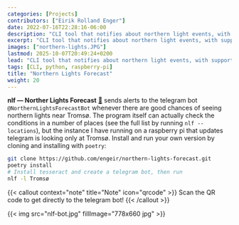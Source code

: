 ```yaml
---
categories: [Projects]
contributors: ["Eirik Rolland Enger"]
date: 2022-07-16T22:28:16-06:00
description: "CLI tool that notifies about northern light events, with support for a telegram bot"
excerpt: "CLI tool that notifies about northern light events, with support for a telegram bot"
images: ["northern-lights.JPG"]
lastmod: 2025-10-07T20:49:24+0200
lead: "CLI tool that notifies about northern light events, with support for a telegram bot"
tags: [CLI, python, raspberry-pi]
title: "Northern Lights Forecast"
weight: 20
---
```


<!-- # [Northern Lights Forecast](https://github.com/engeir/northern-lights-forecast) -->

**nlf — Norther Lights Forecast**
[:link:](https://github.com/engeir/northern-lights-forecast) sends alerts to the
telegram bot `@NorthernLightsForecastBot` whenever there are good chances of seeing
northern lights near Tromsø. The program itself can actually check the conditions in a
number of places (see the full list by running `nlf --locations`), but the instance I
have running on a raspberry pi that updates telegram is looking only at Tromsø. Install
and run your own version by cloning and installing with `poetry`:

```bash
git clone https://github.com/engeir/northern-lights-forecast.git
poetry install
# Install tesseract and create a telegram bot, then run
nlf -l Tromsø
```

<!-- ![nlf bot](https://github.com/engeir/northern-lights-forecast/raw/main/assets/telegram_screendump.gif) -->

<!-- ![nlf qr](nlf-bot.jpg) -->

{{< callout context="note" title="Note" icon="qrcode" >}} Scan the QR code to get directly to the telegram bot! {{< /callout >}}

{{< img src="nlf-bot.jpg" fillImage="778x660 jpg" >}}

